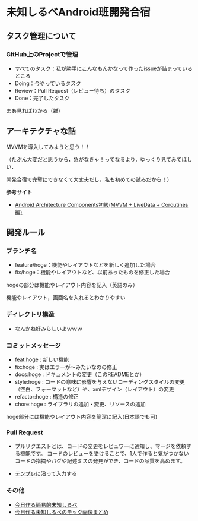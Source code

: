 # 未知しるべAndroid班開発合宿

## タスク管理について

### GitHub上のProjectで管理

- すべてのタスク：私が勝手にこんなもんかなって作ったissueが詰まっているところ
- Doing：今やっているタスク
- Review：Pull Request（レビュー待ち）のタスク
- Done：完了したタスク

まあ見ればわかる（雑）


## アーキテクチャな話

MVVMを導入してみようと思う！！

（たぶん大変だと思うから，急がなきゃ！ってなるより，ゆっくり見てみてほしい．

開発合宿で完璧にできなくて大丈夫だし，私も初めての試みだから！）


**参考サイト**
- [Android Architecture Components初級(MVVM + LiveData + Coroutines 編)](https://qiita.com/Tsutou/items/69a28ebbd69b69e51703)




## 開発ルール

### ブランチ名

- feature/hoge：機能やレイアウトなどを新しく追加した場合
- fix/hoge：機能やレイアウトなど、以前あったものを修正した場合

hogeの部分は機能やレイアウト内容を記入（英語のみ）

機能やレイアウト，画面名を入れるとわかりやすい



### ディレクトリ構造

- なんかね好みらしいよｗｗｗ



### コミットメッセージ

- feat:hoge : 新しい機能
- fix:hoge : 実はエラーが～みたいなのの修正
- docs:hoge : ドキュメントの変更（このREADMEとか）
- style:hoge : コードの意味に影響を与えないコーディングスタイルの変更（空白、フォーマットなど）や、xmlデザイン（レイアウト）の変更
- refactor:hoge : 構造の修正
- chore:hoge : ライブラリの追加・変更、リソースの追加

hoge部分には機能やレイアウト内容を簡潔に記入(日本語でも可)

### Pull Request
- プルリクエストとは、コードの変更をレビュワーに通知し、マージを依頼する機能です。
コードのレビューを受けることで、1人で作ると気がつかないコードの指摘やバグや記述ミスの発見ができ、コードの品質を高めます。

- [テンプレ](https://github.com/miraikeitai2020/android-summer-vacation/blob/develop/.github/PULL_REQUEST_TEMPLATE.md)に沿って入力する

### その他

- [今日作る簡易的未知しるべ](https://docs.google.com/document/d/1NHJhyaLDur_Pp6CND7iHujCYrK9PdcCAaejTFPRQHY0/edit?usp=sharing)
- [今日作る未知しるべのモック画像まとめ](https://drive.google.com/drive/folders/1GM6OeOFGc6ptSkiZLnIbSTmM0LaGiXzg)
